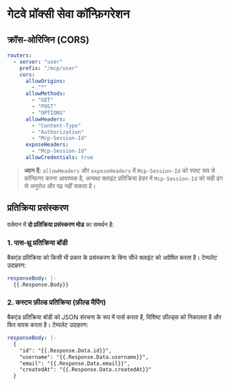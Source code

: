 # गेटवे प्रॉक्सी सेवा कॉन्फ़िगरेशन


## क्रॉस-ओरिजिन (CORS)
```yaml
routers:
  - server: "user"
    prefix: "/mcp/user"
    cors:
      allowOrigins:
        - "*"
      allowMethods:
        - "GET"
        - "POST"
        - "OPTIONS"
      allowHeaders:
        - "Content-Type"
        - "Authorization"
        - "Mcp-Session-Id"
      exposeHeaders:
        - "Mcp-Session-Id"
      allowCredentials: true
```

> **ध्यान दें:** `allowHeaders` और `exposeHeaders` में `Mcp-Session-Id` को स्पष्ट रूप से कॉन्फ़िगर करना आवश्यक है, अन्यथा क्लाइंट प्रतिक्रिया हेडर में `Mcp-Session-Id` को सही ढंग से अनुरोध और पढ़ नहीं सकता है।


## प्रतिक्रिया प्रसंस्करण

वर्तमान में **दो प्रतिक्रिया प्रसंस्करण मोड** का समर्थन है:

### 1. पास-थ्रू प्रतिक्रिया बॉडी

बैकएंड प्रतिक्रिया को किसी भी प्रकार के प्रसंस्करण के बिना सीधे क्लाइंट को अग्रेषित करता है। टेम्पलेट उदाहरण:

```yaml
responseBody: |-
  {{.Response.Body}}
```

### 2. कस्टम फ़ील्ड प्रतिक्रिया (फ़ील्ड मैपिंग)

बैकएंड प्रतिक्रिया बॉडी को JSON संरचना के रूप में पार्स करता है, विशिष्ट फ़ील्ड्स को निकालता है और फिर वापस करता है। टेम्पलेट उदाहरण:

```yaml
responseBody: |-
  {
    "id": "{{.Response.Data.id}}",
    "username": "{{.Response.Data.username}}",
    "email": "{{.Response.Data.email}}",
    "createdAt": "{{.Response.Data.createdAt}}"
  }
``` 